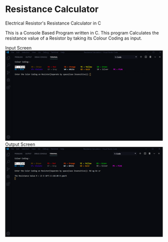 # Resistance Calculator
Electrical Resistor's Resistance Calculator in C

This is a Console Based Program written in C. This program Calculates the resistance value of a Resistor by taking its Colour Coding as input.

Input Screen
![First Console](/Preview/Console-1.png)
Output Screen
![Last Console](/Preview/Console-2.png)
